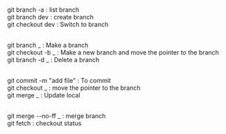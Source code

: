 
<br>git branch -a : list branch
<br>git branch dev : create branch
<br>git checkout dev : Switch to branch

<br>git branch _ : Make a branch
<br>git checkout -b _ : Make a new branch and move the pointer to the branch
<br>git branch -d _ : Delete a branch

<br>git  commit -m "add file" : To commit
<br>git checkout _ : move the pointer to the branch
<br>git merge _ : Update local 

<br>git merge --no-ff _ : merge branch
<br>git fetch : checkout status